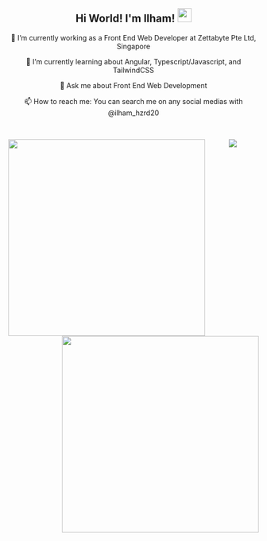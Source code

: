 <div align="center">
   <h2 align="center">
    Hi World! I'm Ilham!
    <img 
      src="https://media.giphy.com/media/hvRJCLFzcasrR4ia7z/giphy.gif" 
      width="28">
  </h3>

  <p>🔭 I’m currently working as a Front End Web Developer at Zettabyte Pte Ltd, Singapore</p>
  <p>🌱 I’m currently learning about Angular, Typescript/Javascript, and TailwindCSS</p>
  <p>💬 Ask me about Front End Web Development</p>
  <p>📫 How to reach me: You can search me on any social medias with @ilham_hzrd20</p>
</div>

<br>

<p align="center">
   <div align="center">
      <a>
         <img align="left" width="396" src="https://github-readme-stats.vercel.app/api/top-langs/?username=ilham-maulana-zetta&title_color=ffffff&text_color=c9cacc&icon_color=2bbc8a&bg_color=1d1f21&langs_count=3" />
      </a>
      <a>
         <img align="right" width="396" src="https://github-readme-stats.vercel.app/api?username=ilham-maulana-zetta&show_icons=true&theme=dark" />
      </a>
   </div>

   <div align="center">
      <img src="https://github-readme-stats.vercel.app/api/wakatime?username=ilham_hzrd20&theme=github_dark&layout=compact">
   </div>
</p>

